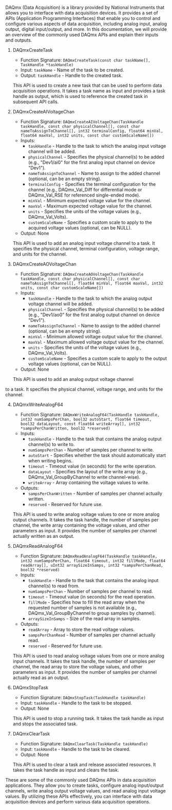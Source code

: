 DAQmx (Data Acquisition) is a library provided by National Instruments that allows you to interface with data acquisition devices. It provides a set of APIs (Application Programming Interfaces) that enable you to control and configure various aspects of data acquisition, including analog input, analog output, digital input/output, and more. In this documentation, we will provide an overview of the commonly used DAQmx APIs and explain their inputs and outputs.

1. DAQmxCreateTask
   - Function Signature: `DAQmxCreateTask(const char taskName[], TaskHandle *taskHandle)`
   - Input: `taskName` - Name of the task to be created.
   - Output: `taskHandle` - Handle to the created task.

   This API is used to create a new task that can be used to perform data acquisition operations. It takes a task name as input and provides a task handle as output, which is used to reference the created task in subsequent API calls.

2. DAQmxCreateAIVoltageChan
   - Function Signature: `DAQmxCreateAIVoltageChan(TaskHandle taskHandle, const char physicalChannel[], const char nameToAssignToChannel[], int32 terminalConfig, float64 minVal, float64 maxVal, int32 units, const char customScaleName[])`
   - Inputs:
     - `taskHandle` - Handle to the task to which the analog input voltage channel will be added.
     - `physicalChannel` - Specifies the physical channel(s) to be added (e.g., "Dev1/ai0" for the first analog input channel on device "Dev1").
     - `nameToAssignToChannel` - Name to assign to the added channel (optional, can be an empty string).
     - `terminalConfig` - Specifies the terminal configuration for the channel (e.g., DAQmx_Val_Diff for differential mode or DAQmx_Val_RSE for referenced single-ended mode).
     - `minVal` - Minimum expected voltage value for the channel.
     - `maxVal` - Maximum expected voltage value for the channel.
     - `units` - Specifies the units of the voltage values (e.g., DAQmx_Val_Volts).
     - `customScaleName` - Specifies a custom scale to apply to the acquired voltage values (optional, can be NULL).
   - Output: None

   This API is used to add an analog input voltage channel to a task. It specifies the physical channel, terminal configuration, voltage range, and units for the channel.

3. DAQmxCreateAOVoltageChan
   - Function Signature: `DAQmxCreateAOVoltageChan(TaskHandle taskHandle, const char physicalChannel[], const char nameToAssignToChannel[], float64 minVal, float64 maxVal, int32 units, const char customScaleName[])`
   - Inputs:
     - `taskHandle` - Handle to the task to which the analog output voltage channel will be added.
     - `physicalChannel` - Specifies the physical channel(s) to be added (e.g., "Dev1/ao0" for the first analog output channel on device "Dev1").
     - `nameToAssignToChannel` - Name to assign to the added channel (optional, can be an empty string).
     - `minVal` - Minimum allowed voltage output value for the channel.
     - `maxVal` - Maximum allowed voltage output value for the channel.
     - `units` - Specifies the units of the voltage values (e.g., DAQmx_Val_Volts).
     - `customScaleName` - Specifies a custom scale to apply to the output voltage values (optional, can be NULL).
   - Output: None

   This API is used to add an analog output voltage channel

 to a task. It specifies the physical channel, voltage range, and units for the channel.

4. DAQmxWriteAnalogF64
   - Function Signature: `DAQmxWriteAnalogF64(TaskHandle taskHandle, int32 numSampsPerChan, bool32 autoStart, float64 timeout, bool32 dataLayout, const float64 writeArray[], int32 *sampsPerChanWritten, bool32 *reserved)`
   - Inputs:
     - `taskHandle` - Handle to the task that contains the analog output channel(s) to write to.
     - `numSampsPerChan` - Number of samples per channel to write.
     - `autoStart` - Specifies whether the task should automatically start when writing begins.
     - `timeout` - Timeout value (in seconds) for the write operation.
     - `dataLayout` - Specifies the layout of the write array (e.g., DAQmx_Val_GroupByChannel to write channel-wise).
     - `writeArray` - Array containing the voltage values to write.
   - Outputs:
     - `sampsPerChanWritten` - Number of samples per channel actually written.
     - `reserved` - Reserved for future use.
   
   This API is used to write analog voltage values to one or more analog output channels. It takes the task handle, the number of samples per channel, the write array containing the voltage values, and other parameters as input. It provides the number of samples per channel actually written as an output.

5. DAQmxReadAnalogF64
   - Function Signature: `DAQmxReadAnalogF64(TaskHandle taskHandle, int32 numSampsPerChan, float64 timeout, int32 fillMode, float64 readArray[], uInt32 arraySizeInSamps, int32 *sampsPerChanRead, bool32 *reserved)`
   - Inputs:
     - `taskHandle` - Handle to the task that contains the analog input channel(s) to read from.
     - `numSampsPerChan` - Number of samples per channel to read.
     - `timeout` - Timeout value (in seconds) for the read operation.
     - `fillMode` - Specifies how to fill the read array when the requested number of samples is not available (e.g., DAQmx_Val_GroupByChannel to group samples by channel).
     - `arraySizeInSamps` - Size of the read array in samples.
   - Outputs:
     - `readArray` - Array to store the read voltage values.
     - `sampsPerChanRead` - Number of samples per channel actually read.
     - `reserved` - Reserved for future use.

   This API is used to read analog voltage values from one or more analog input channels. It takes the task handle, the number of samples per channel, the read array to store the voltage values, and other parameters as input. It provides the number of samples per channel actually read as an output.

6. DAQmxStopTask
   - Function Signature: `DAQmxStopTask(TaskHandle taskHandle)`
   - Input: `taskHandle` - Handle to the task to be stopped.
   - Output: None

   This API is used to stop a running task. It takes the task handle as input and stops the associated task.

7. DAQmxClearTask
   - Function Signature: `DAQmxClearTask(TaskHandle taskHandle)`
   - Input: `taskHandle` - Handle to the task to be cleared.
   - Output: None

   This API is used to clear a task and release associated resources. It takes the task handle as input and clears the task.

These are some of the commonly used DAQmx APIs in data acquisition applications. They allow you to create tasks, configure analog input/output channels, write analog output voltage values, and read analog input voltage values. By utilizing these APIs effectively, you can interface with data acquisition devices and perform various data acquisition operations.